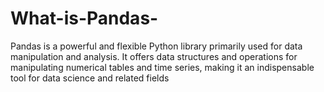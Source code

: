 # What-is-Pandas-
Pandas is a powerful and flexible Python library primarily used for data manipulation and analysis. It offers data structures and operations for manipulating numerical tables and time series, making it an indispensable tool for data science and related fields
